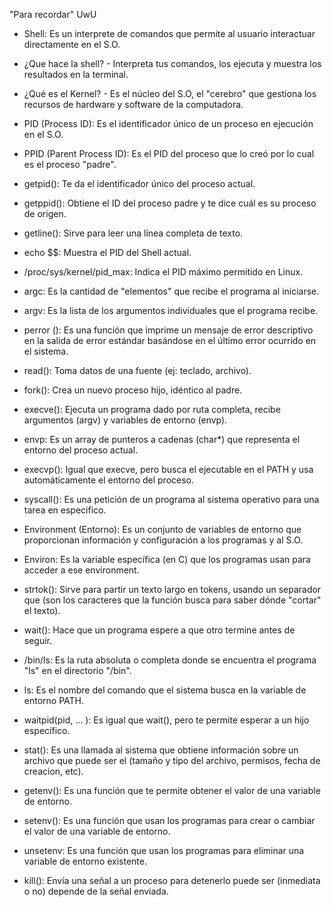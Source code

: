 "Para recordar" UwU


- Shell: Es un interprete de comandos que permite al usuario interactuar directamente en el S.O.

- ¿Que hace la shell? - Interpreta tus comandos, los ejecuta y muestra los resultados en la terminal.

- ¿Qué es el Kernel? - Es el núcleo del S.O, el "cerebro" que gestiona los recursos de hardware y software de la computadora.

- PID (Process ID): Es el identificador único de un proceso en ejecución en el S.O.
  
- PPID (Parent Process ID): Es el PID del proceso que lo creó por lo cual es el proceso "padre".
  
- getpid(): Te da el identificador único del proceso actual.

- getppid(): Obtiene el ID del proceso padre y te dice cuál es su proceso de origen.
  
- getline(): Sirve para leer una línea completa de texto.
  
- echo $$: Muestra el PID del Shell actual.
  
- /proc/sys/kernel/pid_max: Indica el PID máximo permitido en Linux.
  
- argc: Es la cantidad de "elementos" que recibe el programa al iniciarse.
  
- argv: Es la lista de los argumentos individuales que el programa recibe.

- perror (): Es una función que imprime un mensaje de error descriptivo en la salida de error estándar basándose en el último error ocurrido en el sistema.
  
- read(): Toma datos de una fuente (ej: teclado, archivo).
  
- fork(): Crea un nuevo proceso hijo, idéntico al padre.
  
- execve(): Ejecuta un programa dado por ruta completa, recibe argumentos (argv) y variables de entorno (envp).

- envp: Es un array de punteros a cadenas (char*) que representa el entorno del proceso actual.

- execvp(): Igual que execve, pero busca el ejecutable en el PATH y usa automáticamente el entorno del proceso.
  
- syscall(): Es una petición de un programa al sistema operativo para una tarea en especifico.
  
- Environment (Entorno): Es un conjunto de variables de entorno que proporcionan información y configuración a los programas y al S.O.

- Environ: Es la variable específica (en C) que los programas usan para acceder a ese environment.
  
- strtok(): Sirve para partir un texto largo en tokens, usando un separador que (son los caracteres que la función busca para saber dónde "cortar" el texto).
  
- wait(): Hace que un programa espere a que otro termine antes de seguir.

- /bin/ls: Es la ruta absoluta o completa donde se encuentra el programa "ls" en el directorio "/bin".

- ls: Es el nombre del comando que el sistema busca en la variable de entorno PATH.

- waitpid(pid, ... ): Es igual que wait(), pero te permite esperar a un hijo específico.

- stat(): Es una llamada al sistema que obtiene información sobre un archivo que puede ser el (tamaño y tipo del archivo, permisos, fecha de creacion, etc).

- getenv(): Es una función que te permite obtener el valor de una variable de entorno.

- setenv(): Es una función que usan los programas para crear o cambiar el valor de una variable de entorno.

- unsetenv: Es una función que usan los programas para eliminar una variable de entorno existente.

- kill(): Envía una señal a un proceso para detenerlo puede ser (inmediata o no) depende de la señal enviada.
